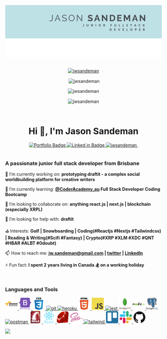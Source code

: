<div id="header" align="center">
  <img src="./src/JasonBannerNoPic.png"/>
</div>

<br />

<div align="center" id="stats">
<p align="center"> <a href="https://github.com/ryo-ma/github-profile-trophy"><img src="https://github-profile-trophy.vercel.app/?username=jwsandeman&column=-1" alt="jwsandeman" /></a> </p>

<p>&nbsp;<img align="center" src="https://github-readme-stats.vercel.app/api?username=jwsandeman&show_icons=true&locale=en" alt="jwsandeman"/></p>

<p><img align="center" src="https://github-readme-streak-stats.herokuapp.com/?user=jwsandeman&" alt="jwsandeman"/></p>

<p><img align="center" src="https://github-readme-stats.vercel.app/api/top-langs?username=jwsandeman&show_icons=true&locale=en&layout=compact" alt="jwsandeman"/></p>
</div>

<br />

<h1 align="center">Hi 👋, I'm Jason Sandeman</h1>

<div align="center" id="badges">
    <a href="https://festive-aryabhata-690f3c.netlify.app/index.html" target="_blank">
        <img src="https://img.shields.io/badge/my_portfolio-000?style=for-the-badge&logo=ko-fi&logoColor=white" height="28" alt="Portfolio Badge"/>
    </a>
    <a href="https://www.linkedin.com/in/jason-sandeman/" target="_blank">
        <img src="https://img.shields.io/badge/linkedin-0A66C2?style=for-the-badge&logo=linkedin&logoColor=white" height="28" alt="Linked in Badge"/>
    </a>
    <a href="https://twitter.com/jwsandeman" target="blank"><img src="https://img.shields.io/twitter/follow/jwsandeman?logo=twitter&style=for-the-badge" alt="jwsandeman" />
    </a>
    <img src="https://komarev.com/ghpvc/?username=jwsandeman&style=flat-square&color=bee1e6" alt=""height="28"/>
</div>

<br />

<h3 align="left">A passionate junior full stack developer from Brisbane</h3>

🔭 I’m currently working on: **prototyping draftit - a complex social worldbuilding platform for creative writers**

🌱 I’m currently learning: **[@CoderAcademy_au](https://www.coderacademy.edu.au/) Full Stack Developer Coding Bootcamp**

👯 I’m looking to collaborate on: **anything react.js | next.js | blockchain (especially XRPL)**

🤝 I’m looking for help with: **draftit**

⛳ Interests: **Golf | Snowboarding | Coding(#Reactjs #Nextjs #Tailwindcss) | Reading & Writing(#Scifi #Fantasy) | Crypto(#XRP #XLM #XDC #QNT #HBAR #ALBT #0doubt)**

📫 How to reach me: **jw.sandeman@gmail.com | [twitter](https://twitter.com/jwsandeman) | [LinkedIn](https://www.linkedin.com/in/jason-sandeman-33268496/)**

⚡ Fun fact: **I spent 2 years living in Canada 🏂 on a working holiday**

<br />

<h3 align="left">Languages and Tools</h3>
<p align="left"> <a href="https://aws.amazon.com" target="_blank" rel="noreferrer"> <img src="https://raw.githubusercontent.com/devicons/devicon/master/icons/amazonwebservices/amazonwebservices-original-wordmark.svg" alt="aws" width="40" height="40"/> </a> <a href="https://getbootstrap.com" target="_blank" rel="noreferrer"> <img src="https://raw.githubusercontent.com/devicons/devicon/master/icons/bootstrap/bootstrap-plain-wordmark.svg" alt="bootstrap" width="40" height="40"/> </a> <a href="https://www.w3schools.com/css/" target="_blank" rel="noreferrer"> <img src="https://raw.githubusercontent.com/devicons/devicon/master/icons/css3/css3-original-wordmark.svg" alt="css3" width="40" height="40"/> </a> <a href="https://git-scm.com/" target="_blank" rel="noreferrer"> <img src="https://www.vectorlogo.zone/logos/git-scm/git-scm-icon.svg" alt="git" width="40" height="40"/> </a> <a href="https://heroku.com" target="_blank" rel="noreferrer"> <img src="https://www.vectorlogo.zone/logos/heroku/heroku-icon.svg" alt="heroku" width="40" height="40"/> </a> <a href="https://www.w3.org/html/" target="_blank" rel="noreferrer"> <img src="https://raw.githubusercontent.com/devicons/devicon/master/icons/html5/html5-original-wordmark.svg" alt="html5" width="40" height="40"/> </a> <a href="https://developer.mozilla.org/en-US/docs/Web/JavaScript" target="_blank" rel="noreferrer"> <img src="https://raw.githubusercontent.com/devicons/devicon/master/icons/javascript/javascript-original.svg" alt="javascript" width="40" height="40"/> </a> <a href="https://jestjs.io" target="_blank" rel="noreferrer"> <img src="https://www.vectorlogo.zone/logos/jestjsio/jestjsio-icon.svg" alt="jest" width="40" height="40"/> </a> <a href="https://www.mongodb.com/" target="_blank" rel="noreferrer"> <img src="https://raw.githubusercontent.com/devicons/devicon/master/icons/mongodb/mongodb-original-wordmark.svg" alt="mongodb" width="40" height="40"/> </a> <a href="https://nodejs.org" target="_blank" rel="noreferrer"> <img src="https://raw.githubusercontent.com/devicons/devicon/master/icons/nodejs/nodejs-original-wordmark.svg" alt="nodejs" width="40" height="40"/> </a> <a href="https://www.postgresql.org" target="_blank" rel="noreferrer"> <img src="https://raw.githubusercontent.com/devicons/devicon/master/icons/postgresql/postgresql-original-wordmark.svg" alt="postgresql" width="40" height="40"/> </a> <a href="https://postman.com" target="_blank" rel="noreferrer"> <img src="https://www.vectorlogo.zone/logos/getpostman/getpostman-icon.svg" alt="postman" width="40" height="40"/> </a> <a href="https://rubyonrails.org" target="_blank" rel="noreferrer"> <img src="https://raw.githubusercontent.com/devicons/devicon/master/icons/rails/rails-original-wordmark.svg" alt="rails" width="40" height="40"/> </a> <a href="https://reactjs.org/" target="_blank" rel="noreferrer"> <img src="https://raw.githubusercontent.com/devicons/devicon/master/icons/react/react-original-wordmark.svg" alt="react" width="40" height="40"/> </a> <a href="https://www.ruby-lang.org/en/" target="_blank" rel="noreferrer"> <img src="https://raw.githubusercontent.com/devicons/devicon/master/icons/ruby/ruby-original.svg" alt="ruby" width="40" height="40"/> </a> <a href="https://sass-lang.com" target="_blank" rel="noreferrer"> <img src="https://raw.githubusercontent.com/devicons/devicon/master/icons/sass/sass-original.svg" alt="sass" width="40" height="40"/> </a> <a href="https://tailwindcss.com/" target="_blank" rel="noreferrer"> <img src="https://www.vectorlogo.zone/logos/tailwindcss/tailwindcss-icon.svg" alt="tailwind" width="40" height="40"/> </a> <a href="https://trello.com/" target="_blank" rel="noreferrer"> <img src="https://raw.githubusercontent.com/devicons/devicon/master/icons/trello/trello-plain.svg" alt="trello" width="40" height="40"/> </a> <a href="https://slack.com/" target="_blank" rel="noreferrer"> <img src="https://raw.githubusercontent.com/devicons/devicon/master/icons/slack/slack-original.svg" alt="slack" width="40" height="40"/> </a> <a href="https://github.com/" target="_blank" rel="noreferrer"> <img src="https://raw.githubusercontent.com/devicons/devicon/master/icons/github/github-original.svg" alt="github" width="40" height="40"/> </a> </p>

![](https://hit.yhype.me/github/profile?user_id=68365209)
